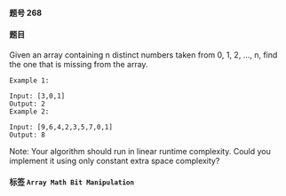 #### 题号 268

#### 题目

Given an array containing n distinct numbers taken from 0, 1, 2, ..., n, find the one that is missing from the array.

    Example 1:

    Input: [3,0,1]
    Output: 2
    Example 2:

    Input: [9,6,4,2,3,5,7,0,1]
    Output: 8

Note:
Your algorithm should run in linear runtime complexity. Could you implement it using only constant extra space complexity?
#### 标签 ```Array Math Bit Manipulation```
